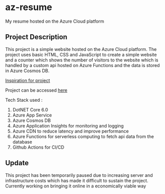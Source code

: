 # az-resume
My resume hosted on the Azure Cloud platform

Project Description
-------------------
This project is a simple website hosted on the Azure Cloud platform.
The project uses basic HTML, CSS and JavaScript to create a simple website and a counter which shows the number of visitors to the website which is handled by a custom api hosted on Azure Functions and the data is stored in Azure Cosmos DB. 

[Inspiration for project](https://cloudresumechallenge.dev/)

Project can be accessed [here](https://azresume.azureedge.net/)

Tech Stack used :
1. DotNET Core 6.0
2. Azure App Service
3. Azure Cosmos DB
4. Azure Application Insights for monitoring and logging
5. Azure CDN to reduce latency and improve performance
6. Azure Functions for serverless computing to fetch api data from the database
7. Github Actions for CI/CD


## Update
This project has been temporarily paused due to increasing server and infrastructure costs which has made it difficult to sustain the project.
Currently working on bringing it online in a economically viable way
